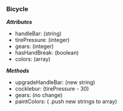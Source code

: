 ### Bicycle

***Attributes***

 * handleBar: (string)
 * tirePressure: (integer)
 * gears: (integer)
 * hasHandBreak: (boolean)
 * colors: (array)

***Methods***

  * upgradeHandleBar: (new string)
  * cocklebur: (tirePressure - 30)
  * gears: (no change)
  * paintColors: ( .push new strings to array)
